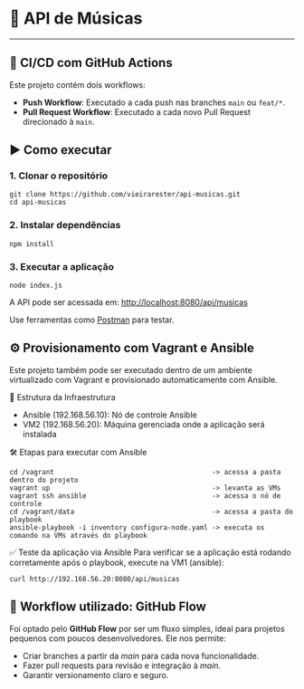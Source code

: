# 🎵 API de Músicas

---

## 🚀 CI/CD com GitHub Actions

Este projeto contém dois workflows:

- **Push Workflow**: Executado a cada push nas branches `main` ou `feat/*`.
- **Pull Request Workflow**: Executado a cada novo Pull Request direcionado à `main`.

## ▶️ Como executar

### 1. Clonar o repositório

```
git clone https://github.com/vieirarester/api-musicas.git
cd api-musicas
```

### 2. Instalar dependências
```
npm install
```


### 3. Executar a aplicação
```
node index.js
```

A API pode ser acessada em: <http://localhost:8080/api/musicas>

Use ferramentas como [Postman](https://www.postman.com/) para testar.

## ⚙️ Provisionamento com Vagrant e Ansible

Este projeto também pode ser executado dentro de um ambiente virtualizado com Vagrant e provisionado automaticamente com Ansible.

📁 Estrutura da Infraestrutura

- Ansible (192.168.56.10): Nó de controle Ansible
- VM2 (192.168.56.20): Máquina gerenciada onde a aplicação será instalada

🛠️ Etapas para executar com Ansible
```
cd /vagrant                                       -> acessa a pasta dentro do projeto
vagrant up                                        -> levanta as VMs
vagrant ssh ansible                               -> acessa o nó de controle
cd /vagrant/data                                  -> acessa a pasta do playbook
ansible-playbook -i inventory configura-node.yaml -> executa os comando na VMs através do playbook
```

✅ Teste da aplicação via Ansible
Para verificar se a aplicação está rodando corretamente após o playbook, execute na VM1 (ansible):

```
curl http://192.168.56.20:8080/api/musicas
```

## 🔄 Workflow utilizado: GitHub Flow

Foi optado pelo **GitHub Flow** por ser um fluxo simples, ideal para projetos pequenos com poucos desenvolvedores. Ele nos permite:

* Criar branches a partir da *main* para cada nova funcionalidade.
* Fazer pull requests para revisão e integração à *main*.
* Garantir versionamento claro e seguro.
